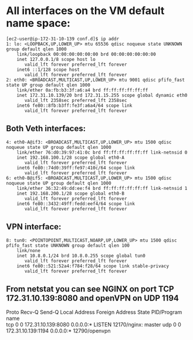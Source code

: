 # All interfaces on the VM default name space:

```
[ec2-user@ip-172-31-10-139 conf.d]$ ip addr
1: lo: <LOOPBACK,UP,LOWER_UP> mtu 65536 qdisc noqueue state UNKNOWN group default qlen 1000
    link/loopback 00:00:00:00:00:00 brd 00:00:00:00:00:00
    inet 127.0.0.1/8 scope host lo
       valid_lft forever preferred_lft forever
    inet6 ::1/128 scope host 
       valid_lft forever preferred_lft forever
2: eth0: <BROADCAST,MULTICAST,UP,LOWER_UP> mtu 9001 qdisc pfifo_fast state UP group default qlen 1000
    link/ether 0a:fb:b3:3f:a6:a4 brd ff:ff:ff:ff:ff:ff
    inet 172.31.10.139/20 brd 172.31.15.255 scope global dynamic eth0
       valid_lft 2358sec preferred_lft 2358sec
    inet6 fe80::8fb:b3ff:fe3f:a6a4/64 scope link 
       valid_lft forever preferred_lft forever
```

## Both Veth interfaces:
```
4: eth0-A@if3: <BROADCAST,MULTICAST,UP,LOWER_UP> mtu 1500 qdisc noqueue state UP group default qlen 1000
    link/ether 76:d0:39:97:41:0c brd ff:ff:ff:ff:ff:ff link-netnsid 0
    inet 192.168.100.1/28 scope global eth0-A
       valid_lft forever preferred_lft forever
    inet6 fe80::74d0:39ff:fe97:410c/64 scope link 
       valid_lft forever preferred_lft forever
6: eth0-B@if5: <BROADCAST,MULTICAST,UP,LOWER_UP> mtu 1500 qdisc noqueue state UP group default qlen 1000
    link/ether 36:32:49:dd:ee:f4 brd ff:ff:ff:ff:ff:ff link-netnsid 1
    inet 192.168.200.1/28 scope global eth0-B
       valid_lft forever preferred_lft forever
    inet6 fe80::3432:49ff:fedd:eef4/64 scope link 
       valid_lft forever preferred_lft forever
```

## VPN interface:
```
8: tun0: <POINTOPOINT,MULTICAST,NOARP,UP,LOWER_UP> mtu 1500 qdisc pfifo_fast state UNKNOWN group default qlen 100
    link/none 
    inet 10.8.0.1/24 brd 10.8.0.255 scope global tun0
       valid_lft forever preferred_lft forever
    inet6 fe80::521:52a4:f784:f28/64 scope link stable-privacy 
       valid_lft forever preferred_lft forever
```

## From netstat you can see NGINX on port TCP 172.31.10.139:8080 and openVPN on UDP 1194
Proto Recv-Q Send-Q Local Address           Foreign Address         State       PID/Program name    
tcp        0      0 172.31.10.139:8080      0.0.0.0:*               LISTEN      12170/nginx: master 
udp        0      0 172.31.10.139:1194      0.0.0.0:*                           12790/openvpn
